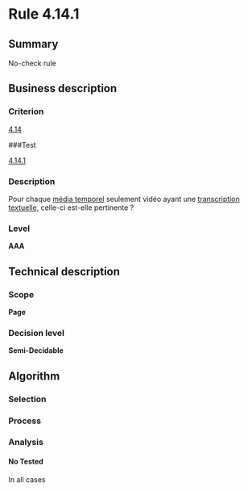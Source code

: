 # Rule 4.14.1

## Summary

No-check rule

## Business description

### Criterion

[4.14](http://references.modernisation.gouv.fr/sites/default/files/RGAA3_RC2-1/referentiel_technique.htm#crit-4-14)

###Test

[4.14.1](http://references.modernisation.gouv.fr/sites/default/files/RGAA3_RC2-1/referentiel_technique.htm#test-4-14-1)

### Description

Pour chaque <a href="http://references.modernisation.gouv.fr/sites/default/files/RGAA3_RC2-1/glossaire.htm#mMediaTemp">m&eacute;dia temporel</a> seulement vid&eacute;o ayant une <a href="http://references.modernisation.gouv.fr/sites/default/files/RGAA3_RC2-1/glossaire.htm#mTranscriptTextuel">transcription textuelle</a>, celle-ci est-elle pertinente ?

### Level

**AAA**

## Technical description

### Scope

**Page**

### Decision level

**Semi-Decidable**

## Algorithm

### Selection

### Process

### Analysis

#### No Tested 

In all cases
